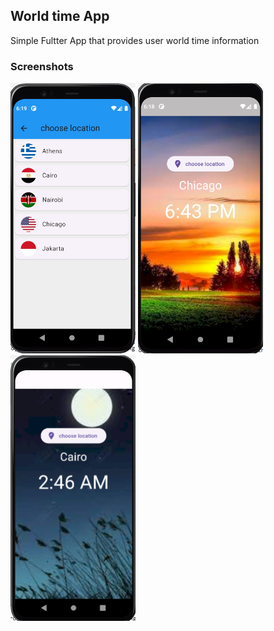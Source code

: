 <h2> World time App</h2>

<p> Simple Fultter App that provides user world time information</p>
<h3> Screenshots</h3>
<img src="https://github.com/Preethi1901/Flutter-App/blob/master/world_time_app/assets/Screenshot1.png"  width="200px" >
<img src="https://github.com/Preethi1901/Flutter-App/blob/master/world_time_app/assets/Screenshot%202.png"  width="200px" >

<img src="https://github.com/Preethi1901/Flutter-App/blob/master/world_time_app/assets/Screenshot%203.png"  width="200px" >
